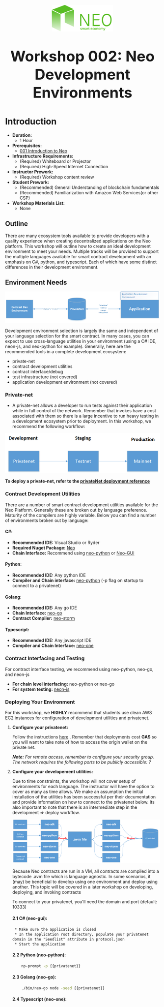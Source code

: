<p align="center">
  <img 
    src="../assets/logo.svg" 
    width="200px"
    alt="Neo">
</p>

<p align="center" style="font-size: 48px;">
  <strong>Workshop 002: Neo Development Environments</strong>
</p>

# Introduction
* <b>Duration:</b> 
	* 1 Hour
* <b>Prerequisites:</b> 
	* [001 Introduction to Neo](../1_introduction_to_neo/README.md)
* <b>Infrastructure Requirements:</b>
	* (Required) Whiteboard or Projector
	* (Required) High-Speed Internet Connection
* <b>Instructor Prework:</b>
	* (Required) Workshop content review
* <b>Student Prework:</b>
	* (Recommended) General Understanding of blockchain fundamentals
	* (Recommended) Familiarization with Amazon Web Services(or other CSP)
* <b>Workshop Materials List:</b>
	* None

## Outline
There are many ecosystem tools available to provide developers with a quality experience when creating decentralized applications on the Neo platform. This workshop will outline how to create an ideal development environment to meet your needs. Multiple tracks will be provided to support the multiple languages available for smart contract development with an emphasis on C#, python, and typescript. Each of which have some distinct differences in their development environment.

## Environment Needs
<p align="center">
  <img 
    src="./assets/env.png" 
    alt="Neo">
</p>

Development environment selection is largely the same and independent of your language selection for the smart contract.  In many cases, you can expect to use cross-language utilities in your environment (using a C# IDE, neon-js, and neo-python for example).  Generally, here are the recommended tools in a complete development ecosystem: 
* private-net
* contract development utilities
* contract interface/debug
* test infrastructure (not covered)
* application development environment (not covered)

### Private-net
* A private-net allows a developer to run tests against their application while in full control of the network.  Remember that invokes have a cost associated with them so there is a large incentive to run heavy testing in a development ecosystem prior to deployment.  In this workshop, we recommend the following workflow:

<p align="center">
  <img 
    src="./assets/devEnv.png" 
    alt="Neo">
</p>

<b>To deploy a private-net, refer to the [privateNet deployment reference](../support/privateNet.md)</b>

### Contract Development Utilities
There are a number of smart contract development utilities available for the Neo Platform.  Generally these are broken out by language preference.  Maturity of the compilers are highly variable.  Below you can find a number of environments broken out by language:

#### C\#:
* <b>Recommended IDE:</b> Visual Studio or Ryder
* <b>Required Nuget Package:</b> [Neo](https://www.nuget.org/packages/Neo)
* <b>Chain Interface:</b> Recommend using [neo-python](https://github.com/CityOfZion/neo-python) or [Neo-GUI](https://github.com/neo-project/neo-gui/releases)
	
#### Python:
* <b>Recommended IDE:</b> Any python IDE
* <b>Compiler and Chain interface:</b> [neo-python](https://github.com/CityOfZion/neo-python) (-p flag on startup to connect to a privatenet)
 
#### Golang:
* <b>Recommended IDE:</b> Any go IDE
* <b>Chain Interface:</b> [neo-go](https://github.com/CityOfZion/neo-go)
* <b>Contract Compiler:</b> [neo-storm](https://github.com/CityOfZion/neo-storm)

#### Typescript:
* <b>Recommended IDE:</b> Any javascript IDE
* <b>Compiler and Chain Interface:</b> [neo-one](https://neo-one.io/)

### Contract Interfacing and Testing
For contract interface testing, we recommend using neo-python, neo-go, and neon-js
* <b>For chain level interfacing:</b> neo-python or neo-go
* <b>For system testing:</b> [neon-js](https://github.com/CityOfZion/neon-js)


### Deploying Your Environment
For this workshop, we <b>HIGHLY</b> recommend that students use clean AWS EC2 instances for configuration of development utilities and privatenet.

1.  <b>Configure your privatenet:</b>

    Follow the instructions [here]((../support/privateNet.md))  .  Remember that deployments cost <b>GAS</b> so you will want to take note of how to access the origin wallet on the private net.
	
	<i><b>Note:</b> For remote access, remember to configure your security group.  The network requires the following ports to be publicly accessible: ? </i>
	
2. <b>Configure your developement utilities:</b>

    Due to time constraints, the workshop will not cover setup of environments for each language.  The instructor will have the option to cover as many as time allows.  We make an assumption the initial installation of the utilities has been successful per their documentation and provide information on how to connect to the privatenet below.  Its also important to note that there is an intermediate step in the development => deploy workflow. 

	<p align="center">
	  <img 
		src="./assets/workflow.png" 
		alt="Neo">
	</p>	
	
	Because Neo contracts are run in a VM, all contracts are compiled into a bytecode .avm file which is language agnostic.  In some scenarios, it (may) be beneficial to develop using one environment and deploy using another. This topic will be covered in a later workshop on developing, deploying, and invoking contracts
	
	To connect to your privatenet, you'll need the domain and port (default: 10333)
	
	#### 2.1 C# (neo-gui):
	
	    * Make sure the application is closed
	    * In the application root directory, populate your privatenet domain in the "Seedlist" attribute in protocol.json
	    * Start the application
		
	#### 2.2 Python (neo-python):
	```bash
		np-prompt -p {{privatenet}}
	```
	#### 2.3 Golang (neo-go):
	```bash
	    ./bin/neo-go node -seed {{privatenet}}
	```
	#### 2.4 Typescript (neo-one):
	

	
	
	



